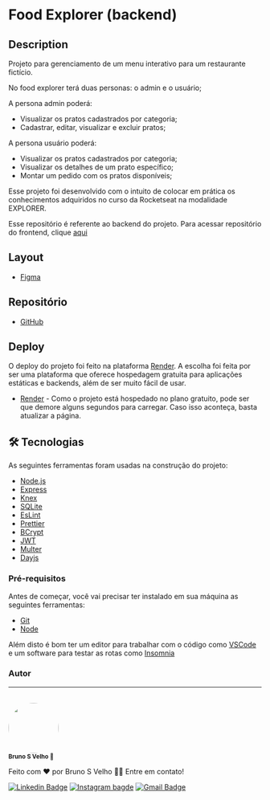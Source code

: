 # Food Explorer (backend)

## Description

Projeto para gerenciamento de um menu interativo para um restaurante fictício.

No food explorer terá duas personas: o admin e o usuário;

A persona admin poderá:

* Visualizar os pratos cadastrados por categoria;
* Cadastrar, editar, visualizar e excluir pratos;

A persona usuário poderá:

* Visualizar os pratos cadastrados por categoria;
* Visualizar os detalhes de um prato específico;
* Montar um pedido com os pratos disponíveis;

Esse projeto foi desenvolvido com o intuito de colocar em prática
os conhecimentos adquiridos no curso da Rocketseat na modalidade EXPLORER.

Esse repositório é referente ao backend do projeto. Para acessar repositório do frontend, clique [aqui](https://github.com/vbruno/RS-Explorer-Final-Frontend-FoodExplorer)

## Layout

* [Figma](https://www.figma.com/community/file/1196874589259687769/food-explorer-v2)

## Repositório

* [GitHub](https://github.com/vbruno/RS-Explorer-Final-Backend-FoodExplorer)

## Deploy

O deploy do projeto foi feito na plataforma [Render](https://render.com/). A escolha foi feita por ser uma plataforma que oferece hospedagem gratuita para aplicações estáticas e backends, além de ser muito fácil de usar.

* [Render](https://rs-backend-foodexplorer.onrender.com/) - Como o projeto está hospedado no plano gratuito, pode ser que demore alguns segundos para carregar. Caso isso aconteça, basta atualizar a página.

## 🛠 Tecnologias

As seguintes ferramentas foram usadas na construção do projeto:

- [Node.js](https://nodejs.org/en/)
- [Express](https://expressjs.com/pt-br/)
- [Knex](http://knexjs.org/)
- [SQLite](https://www.sqlite.org/index.html)
- [EsLint](https://eslint.org/)
- [Prettier](https://prettier.io/)
- [BCrypt](https://www.npmjs.com/package/bcrypt)
- [JWT](https://jwt.io/)
- [Multer](https://www.npmjs.com/package/multer)
- [Dayjs](https://day.js.org/)

### Pré-requisitos

Antes de começar, você vai precisar ter instalado em sua máquina as seguintes ferramentas:

* [Git](https://git-scm.com)
* [Node](https://nodejs.org/en/)

Além disto é bom ter um editor para trabalhar com o código como [VSCode](https://code.visualstudio.com/)
e um software para testar as rotas como [Insomnia](https://insomnia.rest/download)

### Autor

---
<br>
<a href="https://github.com/vbruno/">
  <img style="border-radius: 50%;"
    src="https://github.com/vbruno.png"
    width="100px;"
  />
  <br />
</a>
<sub><b>Bruno S Velho 🚀</b></sub>

Feito com ❤️ por Bruno S Velho 👋🏽 Entre em contato!

[![Linkedin Badge](https://img.shields.io/badge/-BrunoVelho-blue?style=flat-square&logo=Linkedin&logoColor=white&link=https://www.linkedin.com/in/brunovelho/)](https://www.linkedin.com/in/brunovelho/)
[![Instagram bagde](https://img.shields.io/badge/Bruno_S_Velho-E4405F?style=flat-square&logo=instagram&logoColor=white)](https://instagram.com/brunosvelho)
[![Gmail Badge](https://img.shields.io/badge/-bruno.velho@gmail.com-c14438?style=flat-square&logo=Gmail&logoColor=white&link=mailto:bruno.velho@gmail.com)](mailto:bruno.velho@gmail.com)
